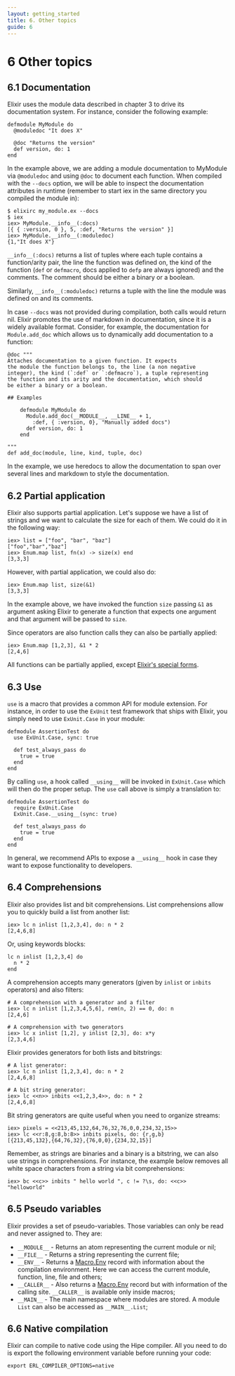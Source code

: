 ```yaml
---
layout: getting_started
title: 6. Other topics
guide: 6
---
```


# 6 Other topics

## 6.1 Documentation

Elixir uses the module data described in chapter 3 to drive its documentation system. For instance, consider the following example:

    defmodule MyModule do
      @moduledoc "It does X"

      @doc "Returns the version"
      def version, do: 1
    end

In the example above, we are adding a module documentation to MyModule via `@moduledoc` and using `@doc` to document each function. When compiled with the `--docs` option, we will be able to inspect the documentation attributes in runtime (remember to start iex in the same directory you compiled the module in):

    $ elixirc my_module.ex --docs
    $ iex
    iex> MyModule.__info__(:docs)
    [{ { :version, 0 }, 5, :def, "Returns the version" }]
    iex> MyModule.__info__(:moduledoc)
    {1,"It does X"}

`__info__(:docs)` returns a list of tuples where each tuple contains a function/arity pair, the line the function was defined on, the kind of the function (`def` or `defmacro`, docs applied to `defp` are always ignored) and the comments. The comment should be either a binary or a boolean.

Similarly, `__info__(:moduledoc)` returns a tuple with the line the module was defined on and its comments.

In case `--docs` was not provided during compilation, both calls would return nil. Elixir promotes the use of markdown in documentation, since it is a widely available format. Consider, for example, the documentation for `Module.add_doc` which allows us to dynamically add documentation to a function:

    @doc """
    Attaches documentation to a given function. It expects
    the module the function belongs to, the line (a non negative
    integer), the kind (`:def` or `:defmacro`), a tuple representing
    the function and its arity and the documentation, which should
    be either a binary or a boolean.

    ## Examples

        defmodule MyModule do
          Module.add_doc(__MODULE__, __LINE__ + 1,
            :def, { :version, 0}, "Manually added docs")
          def version, do: 1
        end

    """
    def add_doc(module, line, kind, tuple, doc)

In the example, we use heredocs to allow the documentation to span over several lines and markdown to style the documentation.

## 6.2 Partial application

Elixir also supports partial application. Let's suppose we have a list of strings and we want to calculate the size for each of them. We could do it in the following way:

    iex> list = ["foo", "bar", "baz"]
    ["foo","bar","baz"]
    iex> Enum.map list, fn(x) -> size(x) end
    [3,3,3]

However, with partial application, we could also do:

    iex> Enum.map list, size(&1)
    [3,3,3]

In the example above, we have invoked the function `size` passing `&1` as argument asking Elixir to generate a function that expects one argument and that argument will be passed to `size`.

Since operators are also function calls they can also be partially applied:

    iex> Enum.map [1,2,3], &1 * 2
    [2,4,6]

All functions can be partially applied, except [Elixir's special forms](http://elixir-lang.org/docs/latest/Elixir.SpecialForms.html).

## 6.3 Use

`use` is a macro that provides a common API for module extension. For instance, in order to use the `ExUnit` test framework that ships with Elixir, you simply need to use `ExUnit.Case` in your module:

    defmodule AssertionTest do
      use ExUnit.Case, sync: true

      def test_always_pass do
        true = true
      end
    end

By calling `use`, a hook called `__using__` will be invoked in `ExUnit.Case` which will then do the proper setup. The `use` call above is simply a translation to:

    defmodule AssertionTest do
      require ExUnit.Case
      ExUnit.Case.__using__(sync: true)

      def test_always_pass do
        true = true
      end
    end

In general, we recommend APIs to expose a `__using__` hook in case they want to expose functionality to developers.

## 6.4 Comprehensions

Elixir also provides list and bit comprehensions. List comprehensions allow you to quickly build a list from another list:

    iex> lc n inlist [1,2,3,4], do: n * 2
    [2,4,6,8]

Or, using keywords blocks:

    lc n inlist [1,2,3,4] do
      n * 2
    end

A comprehension accepts many generators (given by `inlist` or `inbits` operators) and also filters:

    # A comprehension with a generator and a filter
    iex> lc n inlist [1,2,3,4,5,6], rem(n, 2) == 0, do: n
    [2,4,6]

    # A comprehension with two generators
    iex> lc x inlist [1,2], y inlist [2,3], do: x*y
    [2,3,4,6]

Elixir provides generators for both lists and bitstrings:

    # A list generator:
    iex> lc n inlist [1,2,3,4], do: n * 2
    [2,4,6,8]

    # A bit string generator:
    iex> lc <<n>> inbits <<1,2,3,4>>, do: n * 2
    [2,4,6,8]

Bit string generators are quite useful when you need to organize streams:

    iex> pixels = <<213,45,132,64,76,32,76,0,0,234,32,15>>
    iex> lc <<r:8,g:8,b:8>> inbits pixels, do: {r,g,b}
    [{213,45,132},{64,76,32},{76,0,0},{234,32,15}]

Remember, as strings are binaries and a binary is a bitstring, we can also use strings in comprehensions. For instance, the example below removes all white space characters from a string via bit comprehensions:

    iex> bc <<c>> inbits " hello world ", c != ?\s, do: <<c>>
    "helloworld"

## 6.5 Pseudo variables

Elixir provides a set of pseudo-variables. Those variables can only be read and never assigned to. They are:

* `__MODULE__` - Returns an atom representing the current module or nil;
* `__FILE__` - Returns a string representing the current file;
* `__ENV__` - Returns a [Macro.Env](http://elixir-lang.org/docs/Macro.Env.html) record with information about the compilation environment. Here we can access the current module, function, line, file and others;
* `__CALLER__` - Also returns a [Macro.Env](http://elixir-lang.org/docs/Macro.Env.html) record but with information of the calling site. `__CALLER__` is available only inside macros;
* `__MAIN__` - The main namespace where modules are stored. A module `List` can also be accessed as `__MAIN__.List`;

## 6.6 Native compilation

Elixir can compile to native code using the Hipe compiler. All you need to do is export the following environment variable before running your code:

    export ERL_COMPILER_OPTIONS=native
